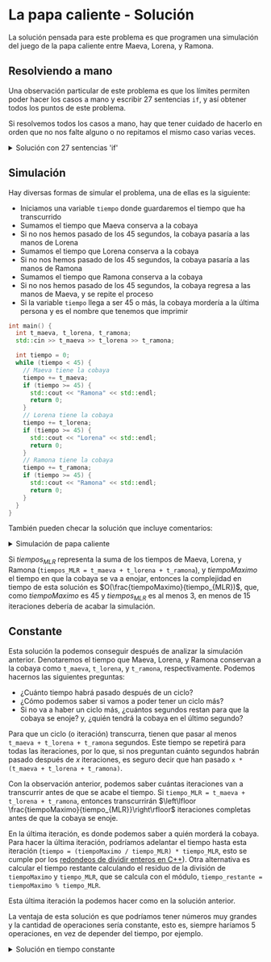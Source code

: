 # La papa caliente - Solución

La solución pensada para este problema es que programen una simulación del juego de la papa caliente entre Maeva, Lorena, y Ramona.

## Resolviendo a mano

Una observación particular de este problema es que los límites permiten poder hacer los casos a mano y escribir 27 sentencias `if`, y así obtener todos los puntos de este problema.

Si resolvemos todos los casos a mano, hay que tener cuidado de hacerlo en orden que no nos falte alguno o no repitamos el mismo caso varias veces.

<details><summary>Solución con 27 sentencias 'if'</summary>

{{solution_casos_a_mano.cpp}}

</details>

## Simulación

Hay diversas formas de simular el problema, una de ellas es la siguiente:

- Iniciamos una variable `tiempo` donde guardaremos el tiempo que ha transcurrido
- Sumamos el tiempo que Maeva conserva a la cobaya
- Si no nos hemos pasado de los 45 segundos, la cobaya pasaría a las manos de Lorena
- Sumamos el tiempo que Lorena conserva a la cobaya
- Si no nos hemos pasado de los 45 segundos, la cobaya pasaría a las manos de Ramona
- Sumamos el tiempo que Ramona conserva a la cobaya
- Si no nos hemos pasado de los 45 segundos, la cobaya regresa a las manos de Maeva, y se repite el proceso
- Si la variable `tiempo` llega a ser 45 o más, la cobaya mordería a la última persona y es el nombre que tenemos que imprimir

```cpp
int main() {
  int t_maeva, t_lorena, t_ramona;
  std::cin >> t_maeva >> t_lorena >> t_ramona;

  int tiempo = 0;
  while (tiempo < 45) {
    // Maeva tiene la cobaya
    tiempo += t_maeva;
    if (tiempo >= 45) {
      std::cout << "Ramona" << std::endl;
      return 0;
    }
    // Lorena tiene la cobaya
    tiempo += t_lorena;
    if (tiempo >= 45) {
      std::cout << "Lorena" << std::endl;
      return 0;
    }
    // Ramona tiene la cobaya
    tiempo += t_ramona;
    if (tiempo >= 45) {
      std::cout << "Ramona" << std::endl;
      return 0;
    }
  }
}
```

También pueden checar la solución que incluye comentarios:

<details><summary>Simulación de papa caliente</summary>

{{solution.cpp}}

</details>

Si $tiempos_{MLR}$ representa la suma de los tiempos de Maeva, Lorena, y Ramona (`tiempos_MLR = t_maeva + t_lorena + t_ramona`), y $tiempoMaximo$ el tiempo en que la cobaya se va a enojar, entonces la complejidad en tiempo de esta solución es $O(\frac{tiempoMaximo}{tiempo_{MLR})$, que, como $tiempoMaximo$ es 45 y $tiempos_{MLR}$ es al menos 3, en menos de 15 iteraciones debería de acabar la simulación.

## Constante

Esta solución la podemos conseguir después de analizar la simulación anterior. Denotaremos el tiempo que Maeva, Lorena, y Ramona conservan a la cobaya como `t_maeva`, `t_lorena`, y `t_ramona`, respectivamente.
Podemos hacernos las siguientes preguntas:

- ¿Cuánto tiempo habrá pasado después de un ciclo?
- ¿Cómo podemos saber si vamos a poder tener un ciclo más?
- Si no va a haber un ciclo más, ¿cuántos segundos restan para que la cobaya se enoje? y, ¿quién tendrá la cobaya en el último segundo?

Para que un ciclo (o iteración) transcurra, tienen que pasar al menos `t_maeva + t_lorena + t_ramona` segundos. Este tiempo se repetirá para todas las iteraciones, por lo que, si nos preguntan cuánto segundos habrán pasado después de $x$ iteraciones, es seguro decir que han pasado `x * (t_maeva + t_lorena + t_ramona)`.

Con la observación anterior, podemos saber cuántas iteraciones van a transcurrir antes de que se acabe el tiempo. Si `tiempo_MLR = t_maeva + t_lorena + t_ramona`, entonces transcurrirán $\left\lfloor \frac{tiempoMaximo}{tiempo_{MLR}}\right\rfloor$ iteraciones completas antes de que la cobaya se enoje.

En la última iteración, es donde podemos saber a quién morderá la cobaya.
Para hacer la última iteración, podríamos adelantar el tiempo hasta esta iteración (`tiempo = (tiempoMaximo / tiempo_MLR) * tiempo_MLR`, esto se cumple por los [redondeos de dividir enteros en C++](http://cym.wikidot.com/prog:division-entera-y-resto)). Otra alternativa es calcular el tiempo restante calculando el residuo de la división de `tiempoMaximo` y `tiempo_MLR`, que se calcula con el módulo, `tiempo_restante = tiempoMaximo % tiempo_MLR`.

Esta última iteración la podemos hacer como en la solución anterior.

La ventaja de esta solución es que podríamos tener números muy grandes y la cantidad de operaciones sería constante, esto es, siempre haríamos 5 operaciones, en vez de depender del tiempo, por ejemplo.

<details><summary>Solución en tiempo constante</summary>

{{solutionB.cpp}}

</details>

